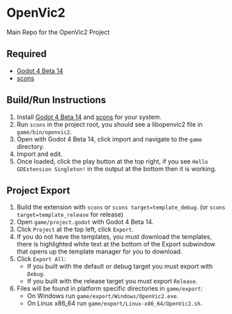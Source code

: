 # OpenVic2
Main Repo for the OpenVic2 Project

## Required
* [Godot 4 Beta 14](https://downloads.tuxfamily.org/godotengine/4.0/beta14/)
* [scons](https://scons.org/)

## Build/Run Instructions
1. Install [Godot 4 Beta 14](https://downloads.tuxfamily.org/godotengine/4.0/beta14/) and [scons](https://scons.org/) for your system.
3. Run `scons` in the project root, you should see a libopenvic2 file in `game/bin/openvic2`.
4. Open with Godot 4 Beta 14, click import and navigate to the `game` directory.
5. Import and edit.
6. Once loaded, click the play button at the top right, if you see `Hello GDExtension Singleton!` in the output at the bottom then it is working.

## Project Export
1. Build the extension with `scons` or `scons target=template_debug`. (or `scons target=template_release` for release)
1. Open `game/project.godot` with Godot 4 Beta 14.
2. Click `Project` at the top left, click `Export`.
3. If you do not have the templates, you must download the templates, there is highlighted white text at the bottom of the Export subwindow that opens up the template manager for you to download.
4. Click `Export All`:
    * If you built with the default or debug target you must export with `Debug`.
    * If you built with the release target you must export `Release`.
5. Files will be found in platform specific directories in `game/export`:
    * On Windows run `game/export/Windows/OpenVic2.exe`.
    * On Linux x86_64 run `game/export/Linux-x86_64/OpenVic2.sh`.
